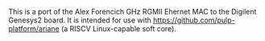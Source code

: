 This is a port of the Alex Forencich GHz RGMII Ehernet MAC to the Digilent Genesys2 board.
It is intended for use with https://github.com/pulp-platform/ariane (a RISCV Linux-capable soft core).
